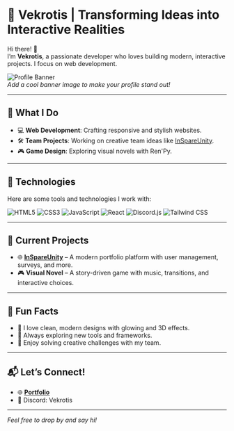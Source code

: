 # 🌟 Vekrotis | Transforming Ideas into Interactive Realities

Hi there! 👋  
I’m **Vekrotis**, a passionate developer who loves building modern, interactive projects. I focus on web development.

![Profile Banner](https://via.placeholder.com/800x200?text=Your+Custom+Banner+Image)  
*Add a cool banner image to make your profile stand out!*

---

## 🚀 What I Do
- 💻 **Web Development**: Crafting responsive and stylish websites.
- 🛠 **Team Projects**: Working on creative team ideas like [InSpareUnity](https://your-vercel-url.vercel.app/).
- 🎮 **Game Design**: Exploring visual novels with Ren'Py.

---

## 🔧 Technologies
Here are some tools and technologies I work with:  

![HTML5](https://img.shields.io/badge/HTML-E34F26?style=flat-square&logo=html5&logoColor=white)
![CSS3](https://img.shields.io/badge/CSS-1572B6?style=flat-square&logo=css3&logoColor=white)
![JavaScript](https://img.shields.io/badge/JavaScript-F7DF1E?style=flat-square&logo=javascript&logoColor=black)
![React](https://img.shields.io/badge/React-61DAFB?style=flat-square&logo=react&logoColor=black)
![Discord.js](https://img.shields.io/badge/Discord.js-5865F2?style=flat-square&logo=discord&logoColor=white)
![Tailwind CSS](https://img.shields.io/badge/Tailwind_CSS-06B6D4?style=flat-square&logo=tailwind-css&logoColor=white)

---

## 🌱 Current Projects
- 🌐 [**InSpareUnity**](https://your-vercel-url.vercel.app/) – A modern portfolio platform with user management, surveys, and more.
- 🎮 **Visual Novel** – A story-driven game with music, transitions, and interactive choices.

---

## 🌟 Fun Facts
- 🎨 I love clean, modern designs with glowing and 3D effects.
- 🚀 Always exploring new tools and frameworks.
- 🧩 Enjoy solving creative challenges with my team.

---

## 📬 Let’s Connect!
- 🌐 **[Portfolio](https://your-website.com)**
- 💬 Discord: Vekrotis

 

---

*Feel free to drop by and say hi!*
